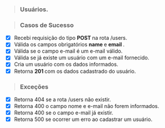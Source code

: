 > ### Usuários.



> ### Casos de Sucesso

* [X] Recebi requisição do tipo  <b> POST </b> na rota /users.
* [X] Válida os campos obrigatórios <b> name </b> e <b> email </b>.
* [X] Válida se o campo e-mail é um e-mail válido.
* [X] Válida se já existe um usuário com um e-mail fornecido.
* [X] Cria um usuário com os dados informados.
* [X] Retorna <b> 201 </b> com os dados cadastrado do usuário.

> ### Exceções

* [X] Retorna 404 se a rota /users não existir.
* [X] Retorna 400 o campo nome e e-mail não forem informados.
* [X] Retorna 400 se o campo e-mail já existir.
* [X] Retorna 500 se ocorrer um erro ao cadastrar um usuário.
